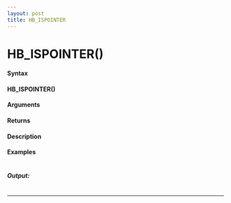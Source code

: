 ```yaml
---
layout: post
title: HB_ISPOINTER
---
```


# HB_ISPOINTER()


#### Syntax

#### HB_ISPOINTER()

#### Arguments

#### Returns

#### Description

#### Examples

```

```

##### Output:

```

```

---